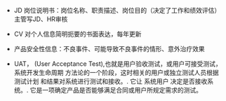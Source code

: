 - JD  岗位说明书：岗位名称、职责描述、岗位目的（决定了工作和绩效评估）
主管写JD、HR审核
- CV 对个人信息简明扼要的书面表达，每年更新

- 产品安全性信息：不良事件、可能导致不良事件的情形、意外治疗效果  
	
	
- UAT， (User Acceptance Test),也就是用户验收测试，或用户可接受测试， 系统开发生命周期 方法论的一个阶段，这时相关的用户或独立测试人员根据 测试计划 和结果对系统进行测试和接收。. 它让 系统用户 决定是否接收系统。. 它是一项确定产品是否能够满足合同或用户所规定需求的测试。
	
	
	
	
	
